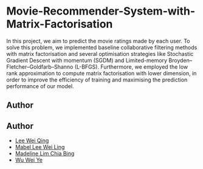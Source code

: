 # Movie-Recommender-System-with-Matrix-Factorisation

In this project, we aim to predict the movie ratings made by each user. To solve this problem, we implemented baseline collaborative filtering methods with matrix factorisation and several optimisation strategies like Stochastic Gradient Descent with momentum (SGDM) and Limited-memory Broyden–Fletcher–Goldfarb–Shanno (L-BFGS). Furthermore, we employed the low rank approximation to compute matrix factorisation with lower dimension, in order to improve the efficiency of training and maximising the prediction performance of our model. 

## Author
## Author
- <a href="https://github.com/leeweiqing" target="_blank">Lee Wei Qing</a>
- <a href="" target="_blank">Mabel Lee Wei Ling</a>
- <a href="https://github.com/madelinelimm" target="_blank">Madeline Lim Chia Bing</a>
- <a href="" target="_blank">Wu Wei Ye</a>

